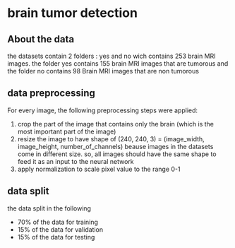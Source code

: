 # brain tumor detection


## About the data
the datasets contain 2 folders : yes and no wich contains 253 brain MRI images. the folder yes contains 155 brain MRI images that are tumorous and the folder no contains 98 Brain MRI images that are non tumorous

## data preprocessing
For every image, the following preprocessing steps were applied:
1. crop the part of the image that contains only the brain (which is the most important part of the image)
2. resize the image to have shape of (240, 240, 3) = (image_width, image_height, number_of_channels) beause images in the datasets come in different size. so, all images should have the same shape to feed it as an input to the neural network
3. apply normalization to scale pixel value to the range 0-1

## data split
the data split in the following
 - 70% of the data for training
 - 15% of the data for validation
 - 15% of the data for testing